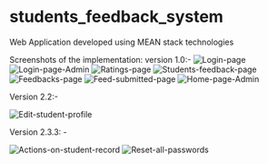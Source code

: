 # students_feedback_system
 Web Application developed using MEAN stack technologies

Screenshots of the implementation:
version 1.0:-
![Login-page](https://user-images.githubusercontent.com/46490850/137598560-73066dd3-cb76-4e4c-af34-e2e9b29f58dd.PNG)
![Login-page-Admin](https://user-images.githubusercontent.com/46490850/137598562-46e3baf4-847d-4e53-8b51-367efa5e1fd3.PNG)
![Ratings-page](https://user-images.githubusercontent.com/46490850/137598563-f2c86d2e-ecaf-473b-9895-0c2e3014a896.PNG)
![Students-feedback-page](https://user-images.githubusercontent.com/46490850/137598564-e4d85188-f6e4-481b-ac28-381b89411cc4.PNG)
![Feedbacks-page](https://user-images.githubusercontent.com/46490850/137598566-e6a8253d-81cd-4cd7-b4d2-a80adb46456f.PNG)
![Feed-submitted-page](https://user-images.githubusercontent.com/46490850/137598567-eeaed2f4-2710-4498-a405-4f9f84c08a9e.PNG)
![Home-page-Admin](https://user-images.githubusercontent.com/46490850/137598568-8d0ed535-8aaa-4ffc-9e8b-ed3041d338b8.PNG)


Version 2.2:-

![Edit-student-profile](https://user-images.githubusercontent.com/46490850/144742903-b11eeb66-544b-422b-a675-087a073d641c.JPG)

Version 2.3.3: -


![Actions-on-student-record](https://user-images.githubusercontent.com/46490850/150325756-3c79402c-3734-41df-bfbc-4654f8a07cd8.JPG)
![Reset-all-passwords](https://user-images.githubusercontent.com/46490850/150325766-3a81fff7-f2fc-4407-a6df-f0033137fb42.JPG)

